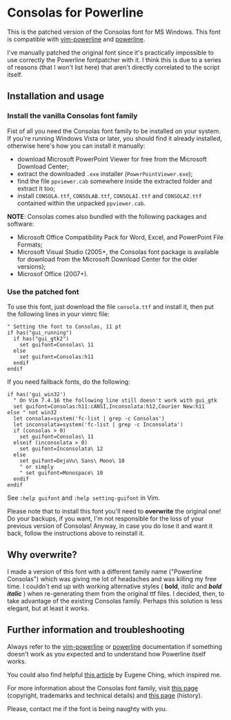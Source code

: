 Consolas for Powerline
======================

This is the patched version of the Consolas font for MS Windows.  This font is
compatible with
[vim-powerline](https://github.com/Lokaltog/vim-powerline)
and
[powerline](https://github.com/Lokaltog/powerline).

I've manually patched the original font since it's practically impossible to
use correctly the Powerline fontpatcher with it.  I think this is due to a
series of reasons (that I won't list here) that aren't directly correlated to
the script itself.

Installation and usage
----------------------

### Install the vanilla Consolas font family

Fist of all you need the Consolas font family to be installed on your system.
If you're running Windows Vista or later, you should find it already installed,
otherwise here's how you can install it manually:

* download Microsoft PowerPoint Viewer for free from the Microsoft Download
  Center;
* extract the downloaded `.exe` installer (`PowerPointViewer.exe`);
* find the file `ppviewer.cab` somewhere inside the extracted folder and
  extract it too;
* install `CONSOLA.ttf`, `CONSOLAB.ttf`, `CONSOLAI.ttf` and `CONSOLAZ.ttf`
  contained within the unpacked `ppviewer.cab`.

**NOTE**: Consolas comes also bundled with the following packages and software:

* Microsoft Office Compatibility Pack for Word, Excel, and PowerPoint File
  Formats;
* Microsoft Visual Studio (2005+, the Consolas font package is available for
  download from the Microsoft Download Center for the older versions);
* Microsof Office (2007+).

### Use the patched font

To use this font, just download the file `consola.ttf` and install it, then
put the following lines in your vimrc file:

    " Setting the font to Consolas, 11 pt
    if has("gui_running")
      if has("gui_gtk2")
        set guifont=Consolas\ 11
      else
        set guifont=Consolas:h11
      endif
    endif
    
If you need fallback fonts, do the following:

    if has('gui_win32')
      " On Vim 7.4.16 the following line still doesn't work with gui_gtk
      set guifont=Consolas:h11:cANSI,Inconsolata:h12,Courier New:h11
    else " not win32
      let consolas=system('fc-list | grep -c Consolas')
      let inconsolata=system('fc-list | grep -c Inconsolata')
      if (consolas > 0)
        set guifont=Consolas\ 11
      elseif (inconsolata > 0)
        set guifont=Inconsolata\ 12
      else
        set guifont=DejaVu\ Sans\ Mono\ 10
        " or simply
        " set guifont=Monospace\ 10
      endif
    endif
    
See `:help guifont` and `:help setting-guifont` in Vim.

Please note that to install this font you'll need to **overwrite** the original
one!  Do your backups, if you want, I'm not responsible for the loss of your
previous version of Consolas!  Anyway, in case you do lose it and want it back,
follow the instructions above to reinstall it.

Why overwrite?
--------------

I made a version of this font with a different family name ("Powerline
Consolas") which was giving me lot of headaches and was killing my free time.
I couldn't end up with working alternative styles ( **bold**, *italic* and 
***bold italic*** ) when re-generating them from the original ttf files.  I 
decided, then, to take advantage of the existing Consolas family.  Perhaps this
solution is less elegant, but at least it works.

Further information and troubleshooting
---------------------------------------

Always refer to the [vim-powerline][VimL] or [powerline][Python]
documentation if something doesn't work as you expected and to understand how
Powerline itself works.

You could also find helpful [this article][CodeJury] by Eugene Ching, which
inspired me.

For more information about the Consolas font family, visit [this
page][Microsoft] (copyright, trademarks and technical details) and [this
page][LucasFonts] (history).

Please, contact me if the font is being naughty with you.

[VimL]: https://github.com/Lokaltog/vim-powerline/blob/develop/doc/Powerline.txt
[Python]: http://lokaltog.github.com/powerline/index.html
[CodeJury]: http://codejury.com/consolas-font-in-vim-powerline-windows/
[Microsoft]: http://www.microsoft.com/typography/fonts/family.aspx?FID=300
[LucasFonts]: http://www.lucasfonts.com/case-studies/calibri-consolas
